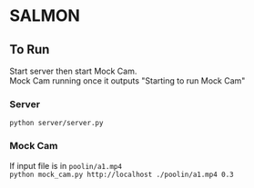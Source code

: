 # SALMON
## To Run
Start server then start Mock Cam.  
Mock Cam running once it outputs "Starting to run Mock Cam"
### Server
`python server/server.py`
### Mock Cam
If input file is in `poolin/a1.mp4`  
`python mock_cam.py http://localhost ./poolin/a1.mp4 0.3`